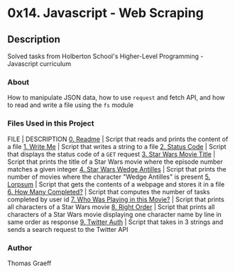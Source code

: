 # 0x14. Javascript - Web Scraping

## Description
Solved tasks from Holberton School's Higher-Level Programming - Javascript curriculum

### About
How to manipulate JSON data, how to use `request` and fetch API, and how to read and write a file using the `fs` module

### Files Used in this Project

FILE | DESCRIPTION
[0. Readme](./0-readme.js) | Script that reads and prints the content of a file
[1. Write Me](./1-writeme.js) | Script that writes a string to a file
[2. Status Code](./2-statuscode.js) | Script that displays the status code of a `GET` request
[3. Star Wars Movie Title](./3-starwars_title.js) | Script that prints the title of a Star Wars movie where the episode number matches a given integer
[4. Star Wars Wedge Antilles](./4-starwars_count.js) | Script that prints the number of movies where the character "Wedge Antilles" is present
[5. Lorpsum](./5-request_store.js) | Script that gets the contents of a webpage and stores it in a file
[6. How Many Completed?](./6-completed_tasks.js) | Script that computes the number of tasks completed by user id
[7. Who Was Playing in this Movie?](./100-starwars_characters.js) | Script that prints all characters of a Star Wars movie
[8. Right Order](./101-starwars_characters.js) | Script that prints all characters of a Star Wars movie displaying one character name by line in same order as response
[9. Twitter Auth](./102-search_twitter.js) | Script that takes in 3 strings and sends a search request to the Twitter API

### Author
Thomas Graeff
